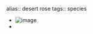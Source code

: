 alias:: desert rose
tags:: species

- ![image](https://ipfs.io/ipfs/QmQEEfGcvxTKPxuAgWtxfHgSrJiTiYGSrUwR61NHucPtpZ)
-